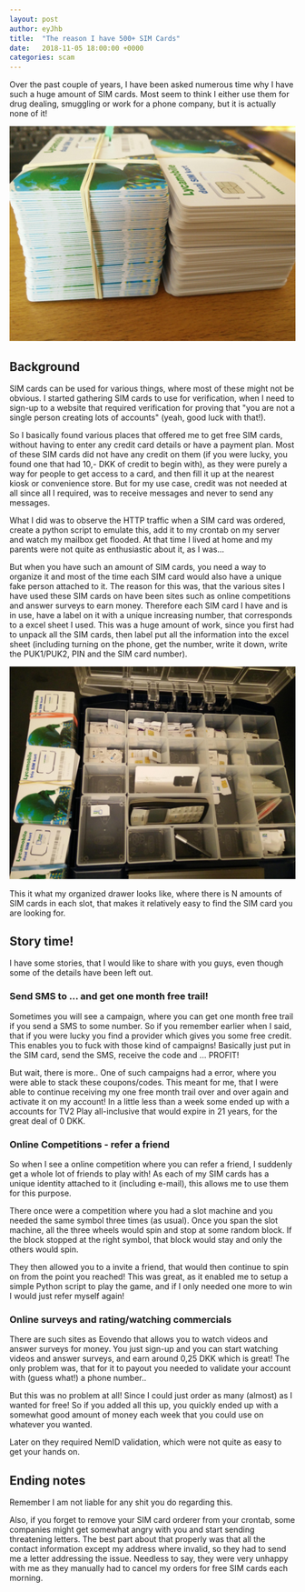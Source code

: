 ```yaml
---
layout: post
author: eyJhb
title:  "The reason I have 500+ SIM Cards"
date:   2018-11-05 18:00:00 +0000
categories: scam
---
```

Over the past couple of years, I have been asked numerous time why I have such a huge amount of SIM cards.
Most seem to think I either use them for drug dealing, smuggling or work for a phone company, but it is actually none of it!

![SIM cards](/assets/images/sim-stacked.jpg)

## Background
SIM cards can be used for various things, where most of these might not be obvious.
I started gathering SIM cards to use for verification, when I need to sign-up to a website that required verification for proving that "you are not a single person creating lots of accounts" (yeah, good luck with that!).

So I basically found various places that offered me to get free SIM cards, without having to enter any credit card details or have a payment plan.
Most of these SIM cards did not have any credit on them (if you were lucky, you found one that had 10,- DKK of credit to begin with), as they were purely a way for people to get access to a card, and then fill it up at the nearest kiosk or convenience store.
But for my use case, credit was not needed at all since all I required, was to receive messages and never to send any messages.

What I did was to observe the HTTP traffic when a SIM card was ordered, create a python script to emulate this, add it to my crontab on my server and watch my mailbox get flooded.
At that time I lived at home and my parents were not quite as enthusiastic about it, as I was...

But when you have such an amount of SIM cards, you need a way to organize it and most of the time each SIM card would also have a unique fake person attached to it.
The reason for this was, that the various sites I have used these SIM cards on have been sites such as online competitions and answer surveys to earn money.
Therefore each SIM card I have and is in use, have a label on it with a unique increasing number, that corresponds to a excel sheet I used.
This was a huge amount of work, since you first had to unpack all the SIM cards, then label put all the information into the excel sheet (including turning on the phone, get the number, write it down, write the PUK1/PUK2, PIN and the SIM card number).

![SIM ordered](/assets/images/sim-ordered.jpg)

This it what my organized drawer looks like, where there is N amounts of SIM cards in each slot, that makes it relatively easy to find the SIM card you are looking for.


## Story time!
I have some stories, that I would like to share with you guys, even though some of the details have been left out.

### Send SMS to ...  and get one month free trail!
Sometimes you will see a campaign, where you can get one month free trail if you send a SMS to some number.
So if you remember earlier when I said, that if you were lucky you find a provider which gives you some free credit.
This enables you to fuck with those kind of campaigns!
Basically just put in the SIM card, send the SMS, receive the code and ... PROFIT!

But wait, there is more.. One of such campaigns had a error, where you were able to stack these coupons/codes.
This meant for me, that I were able to continue receiving my one free month trail over and over again and activate it on my account!
In a little less than a week some ended up with a accounts for TV2 Play all-inclusive that would expire in 21 years, for the great deal of 0 DKK. 

### Online Competitions - refer a friend
So when I see a online competition where you can refer a friend, I suddenly get a whole lot of friends to play with!
As each of my SIM cards has a unique identity attached to it (including e-mail), this allows me to use them for this purpose.

There once were a competition where you had a slot machine and you needed the same symbol three times (as usual).
Once you span the slot machine, all the three wheels would spin and stop at some random block. 
If the block stopped at the right symbol, that block would stay and only the others would spin.

They then allowed you to a invite a friend, that would then continue to spin on from the point you reached!
This was great, as it enabled me to setup a simple Python script to play the game, and if I only needed one more to win I would just refer myself again!

### Online surveys and rating/watching commercials
There are such sites as Eovendo that allows you to watch videos and answer surveys for money.
You just sign-up and you can start watching videos and answer surveys, and earn around 0,25 DKK which is great!
The only problem was, that for it to payout you needed to validate your account with (guess what!) a phone number..

But this was no problem at all! Since I could just order as many (almost) as I wanted for free!
So if you added all this up, you quickly ended up with a somewhat good amount of money each week that you could use on whatever you wanted.

Later on they required NemID validation, which were not quite as easy to get your hands on.

## Ending notes 
Remember I am not liable for any shit you do regarding this.

Also, if you forget to remove your SIM card orderer from your crontab, some companies might get somewhat angry with you and start sending threatening letters.
The best part about that properly was that all the contact information except my address where invalid, so they had to send me a letter addressing the issue.
Needless to say, they were very unhappy with me as they manually had to cancel my orders for free SIM cards each morning.
